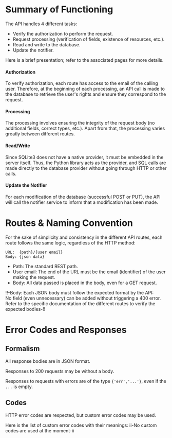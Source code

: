 # Summary of Functioning
The API handles 4 different tasks:

- Verify the authorization to perform the request.
- Request processing (verification of fields, existence of resources, etc.).
- Read and write to the database.
- Update the notifier.

Here is a brief presentation; refer to the associated pages for more details.

#### Authorization
To verify authorization, each route has access to the email of the calling user. Therefore, at the beginning of each processing, an API call is made to the database to retrieve the user's rights and ensure they correspond to the request.

#### Processing
The processing involves ensuring the integrity of the request body (no additional fields, correct types, etc.). Apart from that, the processing varies greatly between different routes.

#### Read/Write
Since SQLite3 does not have a native provider, it must be embedded in the server itself. Thus, the Python library acts as the provider, and SQL calls are made directly to the database provider without going through HTTP or other calls.

#### Update the Notifier
For each modification of the database (successful POST or PUT), the API will call the notifier service to inform that a modification has been made.

# Routes & Naming Convention
For the sake of simplicity and consistency in the different API routes, each route follows the same logic, regardless of the HTTP method:

```
URL:  {path}/{user email}
Body: {json data}
```

- Path: The standard REST path.
- User email: The end of the URL must be the email (identifier) of the user making the request.
- Body: All data passed is placed in the body, even for a GET request.

!!-Body: Each JSON body must follow the expected format by the API:<br>
No field (even unnecessary) can be added without triggering a 400 error.<br>
Refer to the specific documentation of the different routes to verify the expected bodies-!!

# Error Codes and Responses
## Formalism
All response bodies are in JSON format.

Responses to 200 requests may be without a body.

Responses to requests with errors are of the type `{'err','...'}`, even if the `...` is empty.

## Codes
HTTP error codes are respected, but custom error codes may be used.

Here is the list of custom error codes with their meanings:
ii-No custom codes are used at the moment-ii